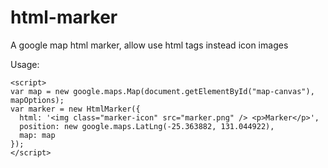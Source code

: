 html-marker
===========

A google map html marker, allow use html tags instead icon images


Usage:

    <script>
    var map = new google.maps.Map(document.getElementById("map-canvas"), mapOptions);
    var marker = new HtmlMarker({
      html: '<img class="marker-icon" src="marker.png" /> <p>Marker</p>',
      position: new google.maps.LatLng(-25.363882, 131.044922),
      map: map
    });
    </script>
